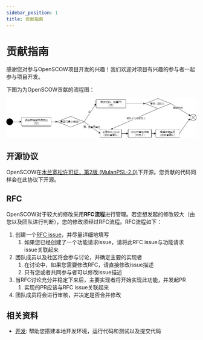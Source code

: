 ```yaml
---
sidebar_position: 1
title: 贡献指南
---
```


# 贡献指南

感谢您对参与OpenSCOW项目开发的兴趣！我们欢迎对项目有兴趣的参与者一起参与项目开发。

下图为为OpenSCOW贡献的流程图：

![贡献流程](process.png)

## 开源协议

OpenSCOW在[木兰宽松许可证，第2版 (MulanPSL-2.0)](https://www.google.com/url?sa=t&rct=j&q=&esrc=s&source=web&cd=&ved=2ahUKEwir0N_4hPuIAxUinK8BHT7XBfIQFnoECBQQAQ&url=https%3A%2F%2Fspdx.org%2Flicenses%2FMulanPSL-2.0.html&usg=AOvVaw2pyvwh8sqZpV0XmHiRXQje&opi=89978449)下开源。您贡献的代码同样会在此协议下开源。

## RFC

OpenSCOW对于较大的修改采用**RFC流程**进行管理。若您想发起的修改较大（由您以及团队进行判断），您的修改须经过RFC流程。RFC流程如下：

1. 创建一个[RFC issue](https://github.com/PKUHPC/OpenSCOW/issues/new?assignees=&labels=rfc&projects=&template=rfc.yaml&title=%5BRFC%5D+mis%3A+Add+a+feature+for+management+of+cluster+resource+partition)，并尽量详细地填写
   1. 如果您已经创建了一个功能请求issue，请将此RFC issue与功能请求issue关联起来
2. 团队成员以及社区将会参与讨论，并确定主要的实现者
   1. 在讨论中，如果您需要修改RFC，请直接修改issue描述
   2. 只有您或者共同参与者可以修改issue描述
3. 当RFC讨论充分并稳定下来后，主要实现者将开始实现此功能，并发起PR
   1. 实现的PR应该与RFC issue关联起来
4. 团队成员将会进行审核，并决定是否合并修改

## 相关资料

- [开发](./dev.md): 帮助您搭建本地开发环境，运行代码和测试以及提交代码
